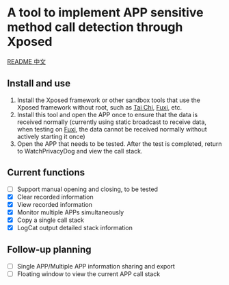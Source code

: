# A tool to implement APP sensitive method call detection through Xposed

[README 中文]

## Install and use

1. Install the Xposed framework or other sandbox tools that use the Xposed framework without root, such as [Tai Chi], [Fuxi], etc.
2. Install this tool and open the APP once to ensure that the data is received normally (currently using static broadcast to receive data, when testing on [Fuxi], the data cannot be received normally without actively starting it once)
3. Open the APP that needs to be tested. After the test is completed, return to WatchPrivacyDog and view the call stack.



## Current functions

- [ ] Support manual opening and closing, to be tested
- [x] Clear recorded information
- [x] View recorded information
- [x] Monitor multiple APPs simultaneously
- [x] Copy a single call stack
- [x] LogCat output detailed stack information

## Follow-up planning

- [ ] Single APP/Multiple APP information sharing and export
- [ ] Floating window to view the current APP call stack

[Tai Chi]: https://taichi.cool
[Fuxi]: https://github.com/Katana-Official/SPatch-Update
[README 中文]: https://github.com/oOJohn6Oo/WatchPrivacyDog/edit/main/README_ZH_hans.md
